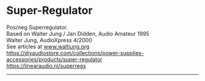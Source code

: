 # Super-Regulator
Pos/neg Superregulator.   
Based on Walter Jung / Jan Didden, Audio Amateur 1995   
Walter Jung, AudioXpress 4/2000   
See articles at www.waltjung.org  
https://diyaudiostore.com/collections/power-supplies-accessories/products/super-regulator  
https://linearaudio.nl/superregs  

----  

